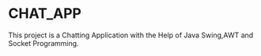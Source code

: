 # CHAT_APP
This project is a Chatting Application with the Help of Java Swing,AWT and Socket Programming.
